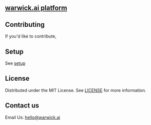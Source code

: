 ## [warwick.ai platform](https://www.warwick.ai)

## Contributing

If you'd like to contribute,

## Setup

See [setup](setup.md)

## License

Distributed under the MIT License. See [LICENSE](https://github.com/minimal-ui-kit/minimal.free/blob/main/LICENSE.md) for more information.

## Contact us

Email Us: hello@warwick.ai
